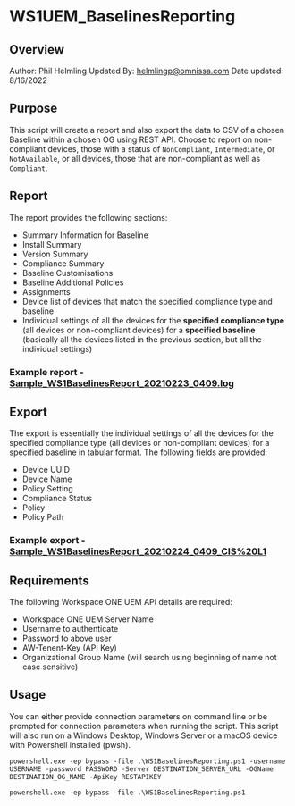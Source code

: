 # WS1UEM_BaselinesReporting

## Overview

Author: Phil Helmling
Updated By: helmlingp@omnissa.com
Date updated: 8/16/2022

## Purpose

This script will create a report and also export the data to CSV of a chosen Baseline within a chosen OG using REST API.
Choose to report on non-compliant devices, those with a status of `NonCompliant`, `Intermediate`, or `NotAvailable`, or all devices, those that are non-compliant as well as `Compliant`.

## Report

The report provides the following sections:

- Summary Information for Baseline
- Install Summary
- Version Summary
- Compliance Summary
- Baseline Customisations
- Baseline Additional Policies
- Assignments
- Device list of devices that match the specified compliance type and baseline
- Individual settings of all the devices for the **specified compliance type** (all devices or non-compliant devices) for a **specified baseline** (basically all the devices listed in the previous section, but all the individual settings)

### Example report - [Sample_WS1BaselinesReport_20210223_0409.log](Sample_WS1BaselinesReport_20210224_0409.log)

## Export

The export is essentially the individual settings of all the devices for the specified compliance type (all devices or non-compliant devices) for a specified baseline in tabular format. The following fields are provided:
- Device UUID
- Device Name
- Policy Setting
- Compliance Status
- Policy
- Policy Path

### Example export - [Sample_WS1BaselinesReport_20210224_0409_CIS%20L1](Sample_WS1BaselinesReport_20210224_0409_CIS%20L1.csv)

## Requirements

The following Workspace ONE UEM API details are required:

- Workspace ONE UEM Server Name
- Username to authenticate
- Password to above user
- AW-Tenent-Key (API Key)
- Organizational Group Name (will search using beginning of name not case sensitive)

## Usage

You can either provide connection parameters on command line or be prompted for connection parameters when running the script. This script will also run on a Windows Desktop, Windows Server or a macOS device with Powershell installed (pwsh).

```pwsh
powershell.exe -ep bypass -file .\WS1BaselinesReporting.ps1 -username USERNAME -password PASSWORD -Server DESTINATION_SERVER_URL -OGName DESTINATION_OG_NAME -ApiKey RESTAPIKEY
```

```pwsh
powershell.exe -ep bypass -file .\WS1BaselinesReporting.ps1
```
